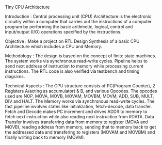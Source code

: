 Tiny CPU Architecture

Introduction : Central processing unit (CPU) Architecture is the electronic circuitry within a computer that carries out the instructions of a computer program by performing the basic arithmetic, logical, control and input/output (I/O) operations specified by the instructions.

Objective : Make a project on RTL Design Synthesis of a basic CPU Architecture which includes a CPU and Memory.

Methodology : The design is based on the concept of finite state machines. The system works via synchronous read-write cycles. Pipeline helps to send next address of instruction to memory while processing current instructions. The RTL code is also verified via testbench and timing diagrams.
  
Technical Aspects : The CPU structure consists of PC(Program Counter), 2 Registers A(acting as accumulator) & B, and various Opcodes. The opcodes used are NOP, MOVA, MOVB, MOVAM, MOVBM, MOVM, ADD, SUB, MULT, DIV and HALT. The Memory works via synchronous read-write cycles. The fast pipeline involves states like initialization, fetch-decode, data transfer. Fetch and Decode makes PC increment and drives ADDR to memory to fetch next instruction while also reading next instruction from RDATA. Data Transfer involves transferring data from memory to register (MOVA and MOVB), reading address from memory, sending that to memory back to get the addressed data and transfering to registers (MOVAM and MOVBM) and finally writing back to memory (MOVM).
